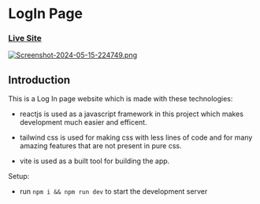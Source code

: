 # LogIn Page

### [Live Site](https://kaleb110.github.io/login-page/)

[![Screenshot-2024-05-15-224749.png](https://i.postimg.cc/kXcXpSQd/Screenshot-2024-05-15-224749.png)](https://postimg.cc/ykDHJkpf)

## Introduction
This is a Log In page website which is made with these technologies:

- reactjs is used as a javascript framework in this project which makes development much easier and efficent.

- tailwind css is used for making css with less lines of code and for many amazing features that are not present in pure css.

- vite is used as a built tool for building the app.

Setup:
- run ```npm i && npm run dev``` to start the development server
